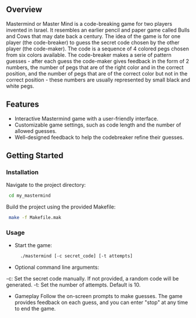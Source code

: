 ## Overview
Mastermind or Master Mind is a code-breaking game for two players invented in Israel. It resembles an earlier pencil and paper game called Bulls and Cows that may date back a century.
The idea of the game is for one player (the code-breaker) to guess the secret code chosen by the other player (the code-maker). The code is a sequence of 4 colored pegs chosen from six colors available. The code-breaker makes a serie of pattern guesses - after each guess the code-maker gives feedback in the form of 2 numbers, the number of pegs that are of the right color and in the correct position, and the number of pegs that are of the correct color but not in the correct position - these numbers are usually represented by small black and white pegs.

## Features

- Interactive Mastermind game with a user-friendly interface.
- Customizable game settings, such as code length and the number of allowed guesses.
- Well-designed feedback to help the codebreaker refine their guesses.

## Getting Started

### Installation


Navigate to the project directory:

```bash
 cd my_mastermind
```

Build the project using the provided Makefile:

```bash
 make -f Makefile.mak
```

### Usage

- Start the game:

  ```bash
    ./mastermind [-c secret_code] [-t attempts]
  ```

- Optional command line arguments:

-c: Set the secret code manually. If not provided, a random code will be generated.
-t: Set the number of attempts. Default is 10.

- Gameplay
  Follow the on-screen prompts to make guesses. The game provides feedback on each guess, and you can enter "stop" at any time to end the game.
